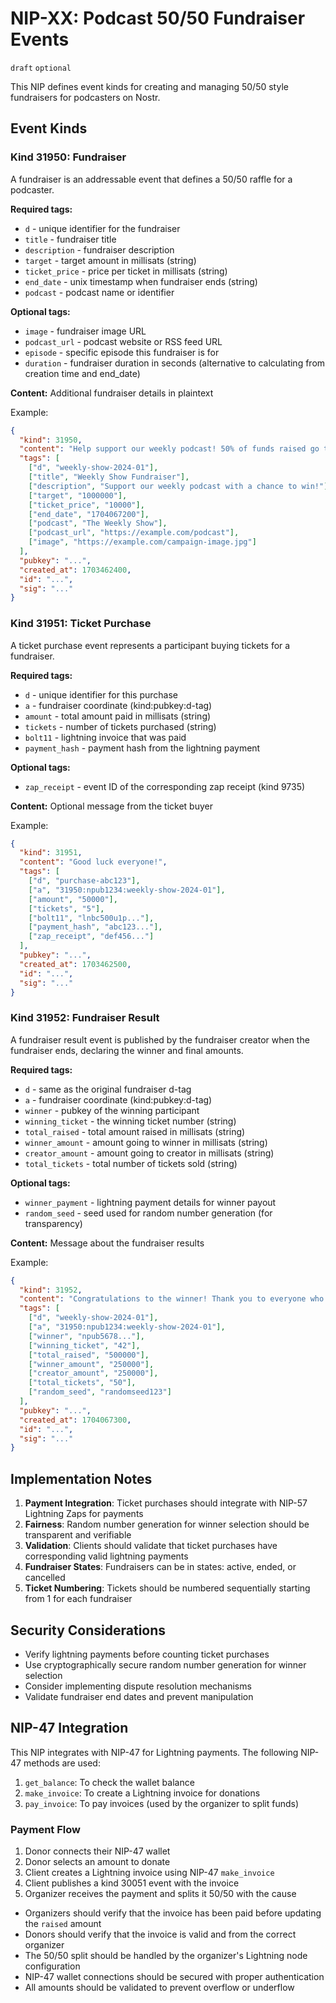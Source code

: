 # NIP-XX: Podcast 50/50 Fundraiser Events

`draft` `optional`

This NIP defines event kinds for creating and managing 50/50 style fundraisers for podcasters on Nostr.

## Event Kinds

### Kind 31950: Fundraiser

A fundraiser is an addressable event that defines a 50/50 raffle for a podcaster.

**Required tags:**
- `d` - unique identifier for the fundraiser
- `title` - fundraiser title
- `description` - fundraiser description
- `target` - target amount in millisats (string)
- `ticket_price` - price per ticket in millisats (string)
- `end_date` - unix timestamp when fundraiser ends (string)
- `podcast` - podcast name or identifier

**Optional tags:**
- `image` - fundraiser image URL
- `podcast_url` - podcast website or RSS feed URL
- `episode` - specific episode this fundraiser is for
- `duration` - fundraiser duration in seconds (alternative to calculating from creation time and end_date)

**Content:** Additional fundraiser details in plaintext

Example:
```json
{
  "kind": 31950,
  "content": "Help support our weekly podcast! 50% of funds raised go to the winner, 50% helps us keep the show running.",
  "tags": [
    ["d", "weekly-show-2024-01"],
    ["title", "Weekly Show Fundraiser"],
    ["description", "Support our weekly podcast with a chance to win!"],
    ["target", "1000000"],
    ["ticket_price", "10000"],
    ["end_date", "1704067200"],
    ["podcast", "The Weekly Show"],
    ["podcast_url", "https://example.com/podcast"],
    ["image", "https://example.com/campaign-image.jpg"]
  ],
  "pubkey": "...",
  "created_at": 1703462400,
  "id": "...",
  "sig": "..."
}
```

### Kind 31951: Ticket Purchase

A ticket purchase event represents a participant buying tickets for a fundraiser.

**Required tags:**
- `d` - unique identifier for this purchase
- `a` - fundraiser coordinate (kind:pubkey:d-tag)
- `amount` - total amount paid in millisats (string)
- `tickets` - number of tickets purchased (string)
- `bolt11` - lightning invoice that was paid
- `payment_hash` - payment hash from the lightning payment

**Optional tags:**
- `zap_receipt` - event ID of the corresponding zap receipt (kind 9735)

**Content:** Optional message from the ticket buyer

Example:
```json
{
  "kind": 31951,
  "content": "Good luck everyone!",
  "tags": [
    ["d", "purchase-abc123"],
    ["a", "31950:npub1234:weekly-show-2024-01"],
    ["amount", "50000"],
    ["tickets", "5"],
    ["bolt11", "lnbc500u1p..."],
    ["payment_hash", "abc123..."],
    ["zap_receipt", "def456..."]
  ],
  "pubkey": "...",
  "created_at": 1703462500,
  "id": "...",
  "sig": "..."
}
```

### Kind 31952: Fundraiser Result

A fundraiser result event is published by the fundraiser creator when the fundraiser ends, declaring the winner and final amounts.

**Required tags:**
- `d` - same as the original fundraiser d-tag
- `a` - fundraiser coordinate (kind:pubkey:d-tag)
- `winner` - pubkey of the winning participant
- `winning_ticket` - the winning ticket number (string)
- `total_raised` - total amount raised in millisats (string)
- `winner_amount` - amount going to winner in millisats (string)
- `creator_amount` - amount going to creator in millisats (string)
- `total_tickets` - total number of tickets sold (string)

**Optional tags:**
- `winner_payment` - lightning payment details for winner payout
- `random_seed` - seed used for random number generation (for transparency)

**Content:** Message about the fundraiser results

Example:
```json
{
  "kind": 31952,
  "content": "Congratulations to the winner! Thank you to everyone who participated.",
  "tags": [
    ["d", "weekly-show-2024-01"],
    ["a", "31950:npub1234:weekly-show-2024-01"],
    ["winner", "npub5678..."],
    ["winning_ticket", "42"],
    ["total_raised", "500000"],
    ["winner_amount", "250000"],
    ["creator_amount", "250000"],
    ["total_tickets", "50"],
    ["random_seed", "randomseed123"]
  ],
  "pubkey": "...",
  "created_at": 1704067300,
  "id": "...",
  "sig": "..."
}
```

## Implementation Notes

1. **Payment Integration**: Ticket purchases should integrate with NIP-57 Lightning Zaps for payments
2. **Fairness**: Random number generation for winner selection should be transparent and verifiable
3. **Validation**: Clients should validate that ticket purchases have corresponding valid lightning payments
4. **Fundraiser States**: Fundraisers can be in states: active, ended, or cancelled
5. **Ticket Numbering**: Tickets should be numbered sequentially starting from 1 for each fundraiser

## Security Considerations

- Verify lightning payments before counting ticket purchases
- Use cryptographically secure random number generation for winner selection
- Consider implementing dispute resolution mechanisms
- Validate fundraiser end dates and prevent manipulation

## NIP-47 Integration

This NIP integrates with NIP-47 for Lightning payments. The following NIP-47 methods are used:

1. `get_balance`: To check the wallet balance
2. `make_invoice`: To create a Lightning invoice for donations
3. `pay_invoice`: To pay invoices (used by the organizer to split funds)

### Payment Flow

1. Donor connects their NIP-47 wallet
2. Donor selects an amount to donate
3. Client creates a Lightning invoice using NIP-47 `make_invoice`
4. Client publishes a kind 30051 event with the invoice
5. Organizer receives the payment and splits it 50/50 with the cause

- Organizers should verify that the invoice has been paid before updating the `raised` amount
- Donors should verify that the invoice is valid and from the correct organizer
- The 50/50 split should be handled by the organizer's Lightning node configuration
- NIP-47 wallet connections should be secured with proper authentication
- All amounts should be validated to prevent overflow or underflow